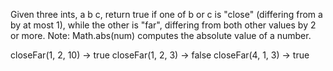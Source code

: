 Given three ints, a b c, return true if one of b or c is "close" (differing from a by at most 1), while the other is "far", differing from both other values by 2 or more. Note: Math.abs(num) computes the absolute value of a number.

closeFar(1, 2, 10) → true
closeFar(1, 2, 3) → false
closeFar(4, 1, 3) → true